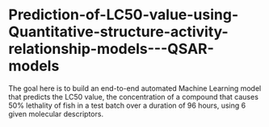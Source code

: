 # Prediction-of-LC50-value-using-Quantitative-structure-activity-relationship-models---QSAR-models
The goal here is to build an end-to-end automated Machine Learning model that predicts the LC50 value, the concentration of a compound that causes 50% lethality of fish in a test batch over a duration of 96 hours, using 6 given molecular descriptors.
